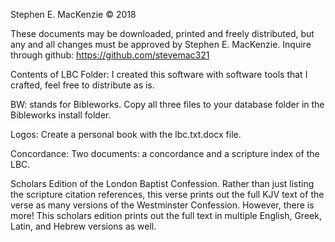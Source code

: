 Stephen E. MacKenzie © 2018

These documents may be downloaded, printed and freely distributed, but any and all changes must be approved by Stephen E. MacKenzie.  Inquire through github: https://github.com/stevemac321 

Contents of LBC Folder:
I created this software with software tools that I crafted, feel free to distribute as is.

BW: stands for Bibleworks.  Copy all three files to your database folder in the Bibleworks install folder.

Logos:  Create a personal book with the lbc.txt.docx file.

Concordance:  Two documents: a concordance and a scripture index of the LBC.

Scholars Edition of the London Baptist Confession.  Rather than just listing the scripture citation references, this verse prints out the full KJV text of the verse as many versions of the Westminster Confession.  However, there is more!  This scholars edition prints out the full text in multiple English, Greek, Latin, and Hebrew versions as well.  
